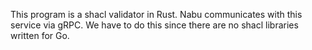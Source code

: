 This program is a shacl validator in Rust. Nabu communicates with this service via gRPC. We have to do this since there are no shacl libraries written for Go.